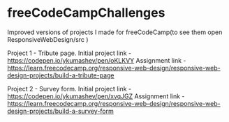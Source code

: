 # freeCodeCampChallenges
Improved versions of projects I made for freeCodeCamp(to see them open ResponsiveWebDesign/src )

Project 1 - Tribute page.
Initial project link -  https://codepen.io/ykumashev/pen/oKLKVY
Assignment link -       https://learn.freecodecamp.org/responsive-web-design/responsive-web-design-projects/build-a-tribute-page

Project 2 - Survey form.
Initial project link -  https://codepen.io/ykumashev/pen/xvqJGZ
Assignment link -       https://learn.freecodecamp.org/responsive-web-design/responsive-web-design-projects/build-a-survey-form
